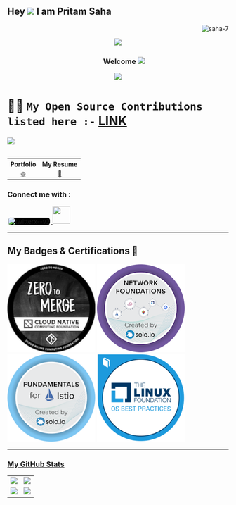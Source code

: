 ## Hey <img src="https://github.com/TheDudeThatCode/TheDudeThatCode/blob/master/Assets/Hi.gif" width="29"> I am Pritam Saha
<p align="Right"> <img src="https://komarev.com/ghpvc/?username=saha-7&label=Profile%20views&color=0e75b6&style=flat" alt="saha-7" /> </p>
<div id="header" align="center">
  <img src="https://media.giphy.com/media/M9gbBd9nbDrOTu1Mqx/giphy.gif" width="100"/>
</div>
<!--
<div align="center">
[![TOPIC](https://img.shields.io/badge/CloudxNative-DevOps-<COLOR>.svg)](https://example.com/) [![Open Source Software](https://img.shields.io/badge/Open_Source-🤍-3DA639.svg)](https://opensource.org/)
</div>
--> 
  
  <h3 align="center">
  &nbsp;&nbsp;&nbsp;&nbsp;&nbsp;&nbsp;&nbsp;Welcome
  <img src="https://media.giphy.com/media/hvRJCLFzcasrR4ia7z/giphy.gif" width="28">
</h3>

<!-- Typing SVG by DenverCoder1 - https://github.com/DenverCoder1/readme-typing-svg -->
<p align="center">
<!--   <a href="https://github.com/DenverCoder1/readme-typing-svg"> -->
    <img src="https://readme-typing-svg.herokuapp.com?color=E22FE4&width=380&height=45&lines=Open-Source+Enthusiast;Always+Learning+New+Things;Empowering+Others;Nice+To+Meet+You+...&center=true"></a>

</p>
  

# 👨‍💻 `My Open Source Contributions listed here :-` [LINK](https://github.com/Saha-7/Open-Source-Contributions)


<div>
<img align="center" src="https://i.imgur.com/4ASafy0.png">
</div>


    
    
    
    
<br/>


<div align="center">

<table>
    <tr>
<!--         <th>My Blogs</th> -->
        <th>Portfolio</th>
        <th>My Resume</th>
    </tr>
    <tr>
<!--         <td>
            <a href="https://saha7pritam.hashnode.dev/"><img src="https://github.com/get-icon/geticon/blob/master/icons/hashnode-logo.svg"/></a>
        </td> -->
        <td align="center">
            <a href="https://linkfree.io/Saha-7">🌐</a>
        </td>
        <td align="center">
            <a href="https://drive.google.com/file/d/1vhvVDIsiX0hDm4wE2rbsf0T7nM7uVwwR/view?usp=sharing">📃</a>
        </td>
    </tr>
</table>
</div>


### Connect me with :

<a href="https://twitter.com/saha7pritam">
  <img 
    width="40" 
    height="40" 
    src="https://img.icons8.com/material-outlined/24/twitterx--v2.png" 
    alt="twitterx--v2"
    style="border: 2px solid white; border-radius: 8px; background-color: black;"
  />
</a>
<a href="https://www.linkedin.com/in/pritam-saha-269704212/"><img src="https://www.vectorlogo.zone/logos/linkedin/linkedin-icon.svg" width="40" height="40"/></a>


<br/>


---

## My Badges & Certifications 🏅

<p align="left">

  <a href="https://www.credly.com/badges/01147985-7e04-42f3-a6cf-98a53c228b4e/public_url"><img src="https://github.com/Saha-7/Saha-7/blob/main/Badges/zero-to-merge-cohort-01.png" width="200" height="200"></a> <a href="https://www.credly.com/badges/39731a8d-9d65-42a9-bd91-d228b2a2b82f/public_url"><img src="https://github.com/Saha-7/Saha-7/blob/main/Badges/network-foundations-by-solo-io.png" width="200" height="200"></a> <a href="https://www.credly.com/badges/6783b695-02f4-48e8-8157-8554bdf28cce/public_url"><img src="https://github.com/Saha-7/Saha-7/blob/main/Badges/fundamentals-for-istio-by-solo-io.png" width="200" height="200"></a> <a href="https://www.credly.com/badges/6344e50d-77e1-4d89-8b50-4b599f79d215/public_url"><img src="https://github.com/Saha-7/Saha-7/blob/main/Badges/lfc101-inclusive-speaker-orientation.png" width="200" height="200">
  
</p>

---


### My GitHub Stats

<table>
    <tr>
        <td>
            <img src="https://github-profile-trophy.vercel.app/?username=Saha-7&row=3&column=4&no-bg=true"/>
        </td>
        <td>
            <img src="https://github-readme-streak-stats.herokuapp.com/?user=Saha-7"/>
        </td> 
    </tr>
    <tr>
        <td>
            <img src="https://github-readme-stats.vercel.app/api?username=Saha-7&count_private=true&show_icons=true&theme=tokyonight"/>
        </td>
        <td>
            <img src="https://github-readme-stats.vercel.app/api/top-langs/?username=Saha-7&langs_count=10&layout=compact&hide=php,scss,css,html,batchfile,gherkin,freemarker,xslt,tsql,ruby"/>
        </td>
    </tr>
</table>
